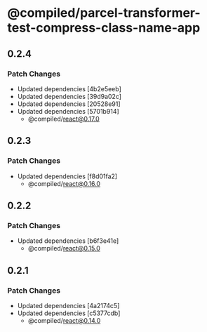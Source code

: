 # @compiled/parcel-transformer-test-compress-class-name-app

## 0.2.4

### Patch Changes

- Updated dependencies [4b2e5eeb]
- Updated dependencies [39d9a02c]
- Updated dependencies [20528e91]
- Updated dependencies [5701b914]
  - @compiled/react@0.17.0

## 0.2.3

### Patch Changes

- Updated dependencies [f8d01fa2]
  - @compiled/react@0.16.0

## 0.2.2

### Patch Changes

- Updated dependencies [b6f3e41e]
  - @compiled/react@0.15.0

## 0.2.1

### Patch Changes

- Updated dependencies [4a2174c5]
- Updated dependencies [c5377cdb]
  - @compiled/react@0.14.0
